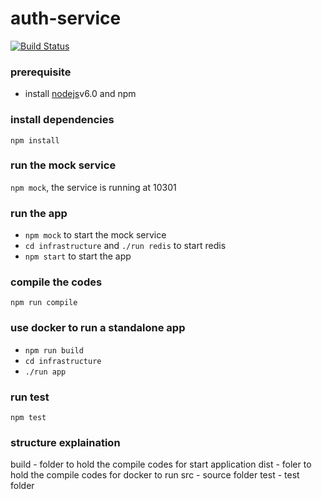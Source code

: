 # auth-service

[![Build Status](https://travis-ci.org/tw-wee/auth-service.svg?branch=master)](https://travis-ci.org/tw-wee/auth-service)

### prerequisite
* install [nodejs](http://nodejs.org)v6.0 and npm

### install dependencies
`npm install`

### run the mock service
`npm mock`, the service is running at 10301

### run the app
* `npm mock` to start the mock service
* `cd infrastructure` and `./run redis` to start redis
* `npm start` to start the app

### compile the codes
`npm run compile`

### use docker to run a standalone app
* `npm run build` 
* `cd infrastructure`
* `./run app`

### run test
`npm test`

### structure explaination
build \- folder to hold the compile codes for start application
dist  \- foler to hold the compile codes for docker to run
src   \- source folder
test  \- test folder

